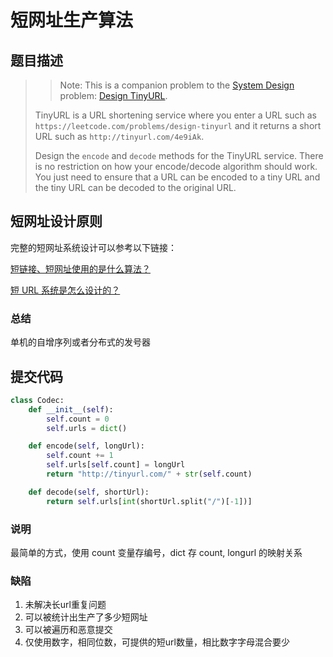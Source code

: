 #  短网址生产算法

##  题目描述

> > Note: This is a companion problem to the [System Design](https://leetcode.com/discuss/interview-question/system-design/) problem: [Design TinyURL](https://leetcode.com/discuss/interview-question/124658/Design-a-URL-Shortener-(-TinyURL-)-System/).
>
> TinyURL is a URL shortening service where you enter a URL such as `https://leetcode.com/problems/design-tinyurl` and it returns a short URL such as `http://tinyurl.com/4e9iAk`.
>
> Design the `encode` and `decode` methods for the TinyURL service. There is no restriction on how your encode/decode algorithm should work. You just need to ensure that a URL can be encoded to a tiny URL and the tiny URL can be decoded to the original URL.
>
> 


##  短网址设计原则

完整的短网址系统设计可以参考以下链接：

[短链接、短网址使用的是什么算法？](https://www.zhihu.com/question/20103344/answer/573638467)

[短 URL 系统是怎么设计的？](https://www.zhihu.com/question/29270034)

###  总结

单机的自增序列或者分布式的发号器



##  提交代码

```python
class Codec:
    def __init__(self):
        self.count = 0
        self.urls = dict()

    def encode(self, longUrl):
        self.count += 1
        self.urls[self.count] = longUrl
        return "http://tinyurl.com/" + str(self.count)

    def decode(self, shortUrl):
        return self.urls[int(shortUrl.split("/")[-1])]
```



###  说明

最简单的方式，使用 count 变量存编号，dict 存 count, longurl 的映射关系



###  缺陷

1. 未解决长url重复问题
2. 可以被统计出生产了多少短网址
3. 可以被遍历和恶意提交
4. 仅使用数字，相同位数，可提供的短url数量，相比数字字母混合要少



